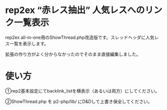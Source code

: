 # rep2ex “赤レス抽出” 人気レスへのリンク一覧表示
rep2ex all-in-one用のShowThread.php改造版です。スレッドヘッダに人気レス一覧を表示します。

拡張の作り方がよく分からなかったのでそのまま直接編集しました。

# 使い方

①rep2基本設定にてbacklink_listを横表示（あるいは両方）にしてください。

②ShowThread.php を p2-php/lib/ にD&Dして上書き保全してください。
